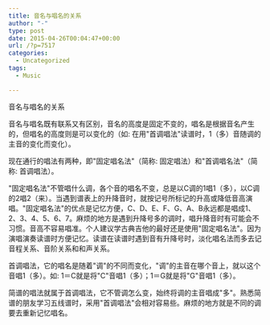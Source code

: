 ```yaml
---
title: 音名与唱名的关系
author: "-"
type: post
date: 2015-04-26T00:04:47+00:00
url: /?p=7517
categories:
  - Uncategorized
tags:
  - Music

---
```

音名与唱名的关系
  
音名与唱名既有联系又有区别，音名的高度是固定不变的，唱名是根据音名产生的，但唱名的高度则是可以变化的（如: 在用"首调唱法"读谱时，1（多）音随调的主音的变化而变化）。

现在通行的唱法有两种，即"固定唱名法"（简称: 固定唱法）和"首调唱名法"（简称: 首调唱法）。
  
"固定唱名法"不管唱什么调，各个音的唱名不变，总是以C调的1唱1（多），以C调的2唱2（来）。当遇到谱表上的升降音时，就按记号所标记的升高或降低音高演唱。"固定唱名法"的优点是记忆方便，C、D、E、F、G、A、B永远都是唱成1、2、3、4、5、6、7。麻烦的地方是遇到升降号多的调时，唱升降音时有可能会不习惯。音高不容易唱准。个人建议学古典吉他的最好还是使用"固定唱名法"。因为演唱演奏读谱时方便记忆。读谱在读谱时遇到音有升降号时，淡化唱名法而多去记音程关系、音阶关系和和声关系。

首调唱法，它的唱名是随着"调"的不同而变化，"调"的主音在哪个音上，就以这个音唱1（多）。如: 1＝C就是将"C"音唱1（多）；1＝G就是将"G"音唱1（多）。
  
简谱的唱法就属于首调唱法，它不管调怎么变，始终将调的主音唱成"多"。熟悉简谱的朋友学习五线谱时，采用"首调唱法"会相对容易些。麻烦的地方就是不同的调要去重新记忆唱名。

<span style="font-family: 'Helvetica Neue', Helvetica, Arial, sans-serif; font-size: 14px; line-height: 24px;"> 